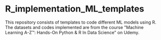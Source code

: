 # R_implementation_ML_templates
This repository consists of templates to code different ML models using R. The datasets and codes implemented are from the course "Machine Learning A-Z™: Hands-On Python &amp; R In Data Science" on Udemy.
